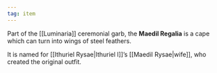 ```yaml
---
tag: item
---
```

Part of the [[Luminaria]] ceremonial garb, the **Maedil Regalia** is a cape which can turn into wings of steel feathers. 

It is named for [[Ithuriel Rysae|Ithuriel I]]’s [[Maedil Rysae|wife]], who created the original outfit.